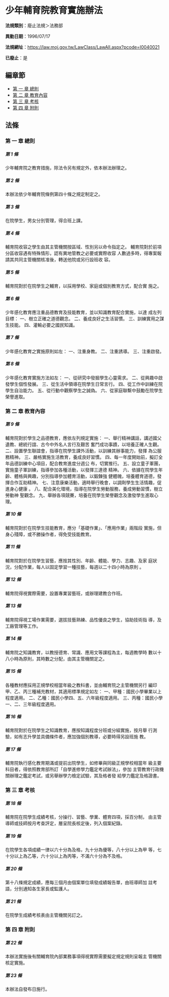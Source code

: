 # 少年輔育院教育實施辦法

**法規類別**：廢止法規＞法務部

**異動日期**：1996/07/17  

**法規網址**：https://law.moj.gov.tw/LawClass/LawAll.aspx?pcode=I0040021

**已廢止**：是


## 編章節
* [第 一 章 總則](#第-一-章-總則)
* [第 二 章 教育內容](#第-二-章-教育內容)
* [第 三 章 考核](#第-三-章-考核)
* [第 四 章 附則](#第-四-章-附則)
## 法條
### 第 一 章 總則

##### 第 1 條
少年輔育院之教育措施，除法令另有規定外，依本辦法辦理之。

##### 第 2 條
本辦法依少年輔育院條例第四十條之規定制定之。

##### 第 3 條
在院學生，男女分別管理，得合班上課。

##### 第 4 條
輔育院收容之學生由其主管機關按區域、性別另以命令指定之。
輔育院對於前項分區收容遇有特殊情形，認有異地管教之必要或實際收容
人數過多時，得專案報請其共同主管機關核准後，轉送他院或另行設班收
容。

##### 第 5 條
輔育院對於在院學生之輔育，以採用學校、家庭或個別教育方式，配合實
施之。

##### 第 6 條
少年感化教育應注重品德教育及技能教育，並以知識教育配合實施，以達
成左列目標：
一、樹立正確之道德觀念。
二、養成良好之生活習慣。
三、訓練實用之謀生技能。
四、灌輸必要之國民知識。


##### 第 7 條
少年感化教育之實施原則如左：
一、注重身教。
二、注重誘導。
三、注重啟發。


##### 第 8 條
少年感化教育實施方法如左：
一、從研究中發掘學生心靈需求。
二、從興趣中啟發學生個性發展。
三、從生活中領導在院學生日常言行。
四、從工作中訓練在院學生自治能力。
五、從行動中觀察學生之誠偽。
六、從家庭聯繫中鼓勵在院學生榮譽進取。


### 第 二 章 教育內容

##### 第 9 條
輔育院對於學生之品德教育，應依左列規定實施：
一、舉行精神講話，講述國父遺教、總統行誼、古今中外名人言行及艱苦
    奮鬥成功事蹟，以培養正確人生觀。
二、設置學生聯誼會，指導在院學生課外活動，以訓練其辦事能力，發揮
    為公服務精神。
三、嚴格實施生活教育，養成良好習慣。
四、每一年度開始前，擬訂全年品德訓練中心項目，配合教育進度分週公
    布，切實推行。
五、設立童子軍團，實施童子軍訓練，指導參加各種活動，以發揮三達德
    精神。
六、依據在院學生年齡、體格與興趣，分別指導參加體育活動，以鍛鍊強
    健體魄，培養體育道德，發揮合作互助精神。
七、注意康樂活動，適時舉行晚會，以調劑學生生活情趣，促進身心健康
    。
八、配合美化環境，指導在院學生勞動服務，養成勞動習慣，樹立勞動神
    聖觀念。
九、舉辦各項競賽，培養在院學生榮譽觀念及激發學生進取心理。


##### 第 10 條
輔育院對於在院學生技能教育，應分「基礎作業」、「應用作業」兩階段
實施，但身心殘障，或不勝操作者，得免受技能教育。

##### 第 11 條
輔育院對於在院學生習藝，應按其性別、年齡、體能、學力、志趣、及家
庭狀況，分配作業，每人以固定學習一種技藝，每週以二十四小時為原則
。

##### 第 12 條
輔育院得視實際需要，設置專業習藝班，或辦理建教合作班。

##### 第 13 條
輔育院得視工場作業需要，選拔技藝熟練、品性優良之學生，協助技術指
導，及工廠管理等工作。

##### 第 14 條
輔育院之知識教育，以教授德育、常識、應用文等課程為主，每週教學時
數以十八小時為原則，其時數之分配，由其主管機關定之。

##### 第 15 條
各種教材應採用正規學校相當年級之教科書，並由輔育院之主管機關另行
編印甲、乙、丙三種補充教材，其適用標準規定如左：
一、甲種：國民小學畢業以上程度適用。
二、乙種：國民小學四、五、六年級程度適用。
三、丙種：國民小學一、二、三年級程度適用。


##### 第 16 條
輔育院對於在院學生之知識教育，應按知識程度分班或分組實施，按月舉
行測驗，如有志升學並具備條件者，應加強個別教導，必要時得另設班施
教。

##### 第 17 條
輔育院執行感化教育期滿或提前出院學生，如修畢與同級正規學校相當年
級主要科目者，得依照教育部所訂「自學進修學力鑑定考試辦法」，參加
主管教育行政機關辦理之鑑定考試，或另舉辦學力檢定試驗，其及格者發
給學力鑑定及格證書。

### 第 三 章 考核

##### 第 18 條
輔育院在院學生成績考核，分操行、習藝、學業、體育四項，採百分制，
由主管導師或技師按月考查評定，層呈院長核定後，列入個案紀錄。

##### 第 19 條
在院學生各項成績一律以六十分為及格，九十分為優等，八十分以上為甲
等，七十分以上為乙等，六十分以上為丙等，不滿六十分為不及格。

##### 第 20 條
第十八條規定成績，應每三個月由個案單位填發成績報告單，由班導師加
註考語，分別通知各生家長或監護人。

##### 第 21 條
在院學生成績考核表由主管機關另訂之。

### 第 四 章 附則

##### 第 22 條
本辦法實施後有關輔育院內部業務事項得視實際需要擬定規定規則呈報主
管機關核定實施。

##### 第 23 條
本辦法自發布日施行。


